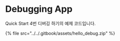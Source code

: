 # Debugging App

Quick Start 4번 디버깅 하기의 예제 코드입니다.

{% file src="../../.gitbook/assets/hello_debug.zip" %}
